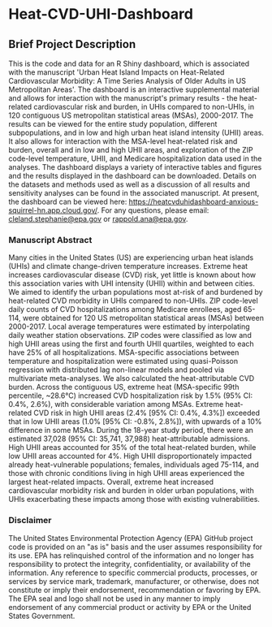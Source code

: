 # Heat-CVD-UHI-Dashboard

## Brief Project Description
This is the code and data for an R Shiny dashboard, which is associated with the manuscript 'Urban Heat Island Impacts on Heat-Related Cardiovascular Morbidity: A Time Series Analysis of Older Adults in US Metropolitan Areas'. The dashboard is an interactive supplemental material and allows for interaction with the manuscript's primary results - the heat-related cardiovascular risk and burden, in UHIs compared to non-UHIs, in 120 contiguous US metropolitan statistical areas (MSAs), 2000-2017. The results can be viewed for the entire study population, different subpopulations, and in low and high urban heat island intensity (UHII) areas. It also allows for interaction with the MSA-level heat-related risk and burden, overall and in low and high UHII areas, and exploration of the ZIP code-level temperature, UHII, and Medicare hospitalization data used in the analyses. The dashboard displays a variety of interactive tables and figures and the results displayed in the dashboard can be downloaded. Details on the datasets and methods used as well as a discussion of all results and sensitivity analyses can be found in the associated manuscript. At present, the dashboard can be viewed here: https://heatcvduhidashboard-anxious-squirrel-hn.app.cloud.gov/. For any questions, please email: cleland.stephanie@epa.gov or rappold.ana@epa.gov.

### Manuscript Abstract
Many cities in the United States (US) are experiencing urban heat islands (UHIs) and climate change-driven temperature increases. Extreme heat increases cardiovascular disease (CVD) risk, yet little is known about how this association varies with UHI intensity (UHII) within and between cities. We aimed to identify the urban populations most at-risk of and burdened by heat-related CVD morbidity in UHIs compared to non-UHIs. ZIP code-level daily counts of CVD hospitalizations among Medicare enrollees, aged 65-114, were obtained for 120 US metropolitan statistical areas (MSAs) between 2000-2017. Local average temperatures were estimated by interpolating daily weather station observations. ZIP codes were classified as low and high UHII areas using the first and fourth UHII quartiles, weighted to each have 25% of all hospitalizations. MSA-specific associations between temperature and hospitalization were estimated using quasi-Poisson regression with distributed lag non-linear models and pooled via multivariate meta-analyses. We also calculated the heat-attributable CVD burden. Across the contiguous US, extreme heat (MSA-specific 99th percentile, ~28.6°C) increased CVD hospitalization risk by 1.5% (95% CI: 0.4%, 2.6%), with considerable variation among MSAs. Extreme heat-related CVD risk in high UHII areas (2.4% [95% CI: 0.4%, 4.3%]) exceeded that in low UHII areas (1.0% [95% CI: -0.8%, 2.8%]), with upwards of a 10% difference in some MSAs. During the 18-year study period, there were an estimated 37,028 (95% CI: 35,741, 37,988) heat-attributable admissions. High UHII areas accounted for 35% of the total heat-related burden, while low UHII areas accounted for 4%. High UHII disproportionately impacted already heat-vulnerable populations; females, individuals aged 75-114, and those with chronic conditions living in high UHII areas experienced the largest heat-related impacts. Overall, extreme heat increased cardiovascular morbidity risk and burden in older urban populations, with UHIs exacerbating these impacts among those with existing vulnerabilities.

### Disclaimer
The United States Environmental Protection Agency (EPA) GitHub project code is provided on an "as is" basis and the user assumes responsibility for its use. EPA has relinquished control of the information and no longer has responsibility to protect the integrity, confidentiality, or availability of the information. Any reference to specific commercial products, processes, or services by service mark, trademark, manufacturer, or otherwise, does not constitute or imply their endorsement, recommendation or favoring by EPA. The EPA seal and logo shall not be used in any manner to imply endorsement of any commercial product or activity by EPA or the United States Government. 
